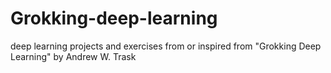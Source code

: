 # Grokking-deep-learning
deep learning projects and exercises from or inspired from "Grokking Deep Learning" by Andrew W. Trask
